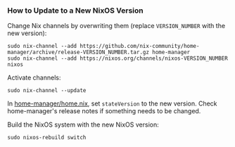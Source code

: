 ### How to Update to a New NixOS Version

Change Nix channels by overwriting them (replace `VERSION_NUMBER` with the new version):

```
sudo nix-channel --add https://github.com/nix-community/home-manager/archive/release-VERSION_NUMBER.tar.gz home-manager
sudo nix-channel --add https://nixos.org/channels/nixos-VERSION_NUMBER nixos
```

Activate channels:

```
sudo nix-channel --update
```

In [home-manager/home.nix](home-manager/home.nix), set `stateVersion` to the new
version. Check home-manager's release notes if something needs to be changed.

Build the NixOS system with the new NixOS version:

```
sudo nixos-rebuild switch
```
